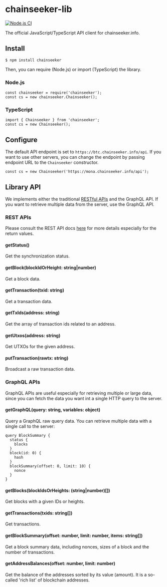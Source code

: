 chainseeker-lib
===============

[![Node.js CI](https://github.com/chainseeker/chainseeker-client/actions/workflows/node.js.yml/badge.svg)](https://github.com/chainseeker/chainseeker-client/actions/workflows/node.js.yml)

The official JavaScript/TypeScript API client for chainseeker.info.

Install
-------

```
$ npm install chainseeker
```

Then, you can require (Node.js) or import (TypeScript) the library.

### Node.js

```
const chainseeker = require('chainseeker');
const cs = new chainseeker.Chainseeker();
```

### TypeScript

```
import { Chainseeker } from 'chainseeker';
const cs = new Chainseeker();
```

Configure
---------

The default API endpoint is set to `https://btc.chainseeker.info/api`.
If you want to use other servers, you can change the endpoint by passing endpoint URL to the `Chainseeker` constructor.

```
const cs = new Chainseeker('https://mona.chainseeker.info/api');
```

Library API
-----------

We implements either the traditional [RESTful APIs](https://chainseeker.docs.apiary.io/) and the GraphQL API.
If you want to retrieve multiple data from the server, use the GraphQL API.

### REST APIs

Please consult the REST API docs [here](https://chainseeker.docs.apiary.io/) for more details especially for the return values.

#### getStatus()

Get the synchronization status.

#### getBlock(blockIdOrHeight: string|number)

Get a block data.

#### getTransaction(txid: string)

Get a transaction data.

#### getTxIds(address: string)

Get the array of transaction ids related to an address.

#### getUtxos(address: string)

Get UTXOs for the given address.

#### putTransaction(rawtx: string)

Broadcast a raw transaction data.

### GraphQL APIs

GraphQL APIs are useful especially for retrieving multiple or large data, since you can fetch the data you want int a single HTTP query to the server.

#### getGraphQL(query: string, variables: object)

Query a GraphQL raw query data.
You can retrieve multiple data with a single call to the server:

```
query BlockSummary {
  status {
    blocks
  }
  block(id: 0) {
    hash
  }
  blockSummary(offset: 0, limit: 10) {
    nonce
  }
}
```

#### getBlocks(blockIdsOrHeights: (string|number)[])

Get blocks with a given IDs or heights.

#### getTransactions(txids: string[])

Get transactions.

#### getBlockSummary(offset: number, limit: number, items: string[])

Get a block summary data, including nonces, sizes of a block and the number of transactions.

#### getAddressBalances(offset: number, limit: number)

Get the balance of the addresses sorted by its value (amount).
It is a so-called 'rich list' of blockchain addresses.

